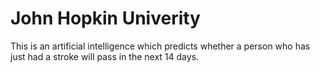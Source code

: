 # John Hopkin Univerity

This is an artificial intelligence which predicts whether a person who has just
had a stroke will pass in the next 14 days.
